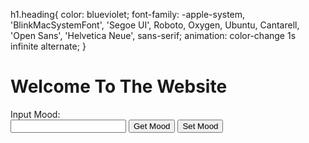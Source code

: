<!DOCTYPE html>
<html lang="en">
<head>
 
</head>
   
  h1.heading{
    color: blueviolet;
    font-family: -apple-system, 'BlinkMacSystemFont', 'Segoe UI', Roboto, Oxygen, Ubuntu, Cantarell, 'Open Sans', 'Helvetica Neue', sans-serif;
    animation: color-change 1s infinite alternate;
  }

<body>
    <div>
     <h1 class="heading"> Welcome To The Website</h1>
      <label for="mood">Input Mood:</label> <br />
       <input type="text" id="mood" />
       <button onclick="getMood()">Get Mood</button>
       <button onclick="setMood()">Set Mood</button>
    </div>
</body>
</html>
